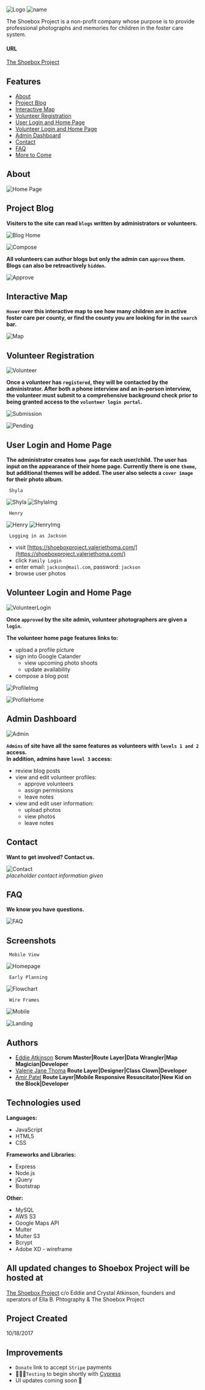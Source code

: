![Logo](public/images/logo.png) ![name](public/images/title.png)

The Shoebox Project is a non-profit company whose purpose is to provide professional photographs and memories for children in the foster care system. 


#### URL
[The Shoebox Project](https://www.shoeboxproject.valeriethoma.com)

## Features

- [About](#about)
- [Project Blog](#project-blog)
- [Interactive Map](#interactive-map)
- [Volunteer Registration](#volunteer-registration) 
- [User Login and Home Page](#user-login-and-home-page)
- [Volunteer Login and Home Page](#volunteer-login-and-home-page)
- [Admin Dashboard](#admin-dashboard)
- [Contact](#contact) 
- [FAQ](#faq)
- [More to Come](#improvements)

## About

![Home Page](public/images/about.png)

## Project Blog

**Visiters to the site can read `blogs` written by administrators or volunteers.**

![Blog Home](public/images/blog.png)

![Compose](public/images/compose.png)

**All volunteers can author blogs but only the admin can `approve` them. Blogs can also be retroactively `hidden`.**

![Approve](public/images/approve.png)

## Interactive Map

**`Hover` over this interactive map to see how many children are in active foster care per county, or find the county you are looking for in the `search` bar.**

![Map](public/images/map.png) 

## Volunteer Registration

![Volunteer](public/images/volunteer.jpg)

**Once a volunteer has `registered`, they will be contacted by the administrator. 
After both a phone interview and an in-person interview, the volunteer must submit to a comprehensive background check prior to being granted access to the `volunteer login portal`.**

![Submission](public/images/submission.png)

![Pending](public/images/pending.png)

## User Login and Home Page

**The administrator creates `home page` for each user/child. The user has input on the appearance of their home page. Currently there is one `theme`, but additional themes will be added. The user also selects a `cover image` for their photo album.**

     Shyla
![Shyla](public/images/shyla-home.png)
![ShylaImg](public/images/shyla-album.png)

     Henry
![Henry](public/images/henry-home.png)
![HenryImg](public/images/henry-album.png)


     Logging in as Jackson
    
- visit [https://shoeboxproject.valeriethoma.com/](https://shoeboxproject.valeriethoma.com/)
- click `Family Login`
- enter email: `jackson@mail.com`, password: `jackson`
- browse user photos

## Volunteer Login and Home Page

![VolunteerLogin](public/images/vol-login.png)

**Once `approved` by the site admin, volunteer photographers are given a `login`.**

**The volunteer home page features links to:**
- upload a profile picture
- sign into Google Calander
     - view upcoming photo shoots
     - update availability
- compose a blog post
     
![ProfileImg](public/images/upload-img.png)

![ProfileHome](public/images/vol-options.png)

## Admin Dashboard

![Admin](public/images/admin-home.png)

**`Admins` of site have all the same features as volunteers with `levels 1 and 2` access.**
<br>
**In addition, admins have `level 3` access:**
- review blog posts
- view and edit volunteer profiles:
     - approve volunteers
     - assign permissions
     - leave notes 
- view and edit user information:
     - upload photos
     - view photos
     - leave notes
     
## Contact 

**Want to get involved? Contact us.**

![Contact](public/images/contact.png)
<br>
_placeholder contact information given_

## FAQ

**We know you have questions.**

![FAQ](public/images/faq.png)


## Screenshots

     Mobile View
     
![Homepage](public/images/screen-shots/mobile-home.jpg)

     Early Planning
     
![Flowchart](public/images/flow.png)

     Wire Frames
![Mobile](public/images/screen-shots/mobile.png)

![Landing](public/images/screen-shots/landing.png)

## Authors
* [Eddie Atkinson](https://github.com/eddieatkinson)
**Scrum Master|Route Layer|Data Wrangler|Map Magician|Developer**
* [Valerie Jane Thoma](https://github.com/ValerieThoma)
**Route Layer|Designer|Class Clown|Developer**
* [Amir Patel](https://github.com/Amirpatel89)
**Route Layer|Mobile Responsive Resuscitator|New Kid on the Block|Developer**


## Technologies used
**Languages:**
* JavaScript
* HTML5
* CSS

**Frameworks and Libraries:**
* Express
* Node.js
* jQuery
* Bootstrap

**Other:**
* MySQL
* AWS S3
* Google Maps API
* Multer
* Multer S3
* Bcrypt
* Adobe XD - wireframe

## All updated changes to Shoebox Project will be hosted at
[The Shoebox Project](https://myshoeboxproject.org) 
c/o Eddie and Crystal Atkinson, founders and operators of Ella B. Phtography & The Shoebox Project 

## Project Created
10/18/2017 

## Improvements 
- `Donate` link to accept `Stripe` payments
- 👩🏽‍🔬`Testing` to begin shortly with [Cypress](https://www.cypress.io/)
- UI updates coming soon 🎀
